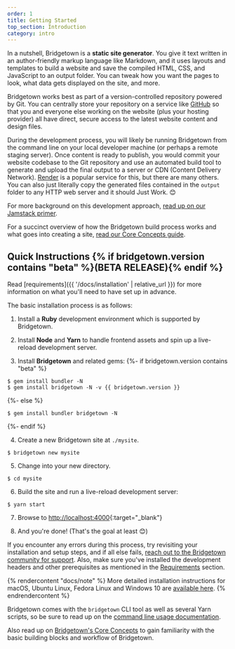```yaml
---
order: 1
title: Getting Started
top_section: Introduction
category: intro
---
```


In a nutshell, Bridgetown is a **static site generator**. You give it text written in an author-friendly markup language like Markdown, and it uses layouts and templates to build a website and save the compiled HTML, CSS, and JavaScript to an output folder. You can tweak how you want the pages to look, what data gets displayed on the site, and more.

Bridgetown works best as part of a version-controlled repository powered by Git. You can centrally store your repository on a service like [GitHub](https://github.com) so that you and everyone else working on the website (plus your hosting provider) all have direct, secure access to the latest website content and design files.

During the development process, you will likely be running Bridgetown from the command line on your local developer machine (or perhaps a remote staging server). Once content is ready to publish, you would commit your website codebase to the Git repository and use an automated build tool to generate and upload the final output to a server or CDN (Content Delivery Network). [Render](https://www.render.com) is a popular service for this, but there are many others. You can also just literally copy the generated files contained in the `output` folder to any HTTP web server and it should Just Work. 😊

For more background on this development approach, [read up on our Jamstack primer](/docs/jamstack/).

For a succinct overview of how the Bridgetown build process works and what goes into creating a site, [read our Core Concepts guide](/docs/core-concepts/).

## Quick Instructions {% if bridgetown.version contains "beta" %}(BETA RELEASE){% endif %}

Read [requirements]({{ '/docs/installation' | relative_url }}) for more information on what you'll need to have set up in advance.

The basic installation process is as follows:

1. Install a **Ruby** development environment which is supported by Bridgetown.

2. Install **Node** and **Yarn** to handle frontend assets and spin up a live-reload development server.

3. Install **Bridgetown** and related gems:
{%- if bridgetown.version contains "beta" %}
```
$ gem install bundler -N
$ gem install bridgetown -N -v {{ bridgetown.version }}
```
{%- else %}
```
$ gem install bundler bridgetown -N
```
{%- endif %}

4. Create a new Bridgetown site at `./mysite`.
```
$ bridgetown new mysite
```

5. Change into your new directory.
```
$ cd mysite
```

6. Build the site and run a live-reload development server:
```
$ yarn start
```

7. Browse to [http://localhost:4000](http://localhost:4000){:target="_blank"}

8. And you're done! (That's the goal at least 😊)

If you encounter any errors during this process, try revisiting your installation and setup steps, and if all else fails, [reach out to the Bridgetown community for support](/docs/community/). Also, make sure you've installed the development headers and other prerequisites as mentioned in the [Requirements](/docs/installation/#requirements) section.

{% rendercontent "docs/note" %}
More detailed installation instructions for macOS, Ubuntu Linux, Fedora Linux and Windows 10 are [available here](/docs/installation/#guides).
{% endrendercontent %}

Bridgetown comes with the `bridgetown` CLI tool as well as several Yarn scripts,
so be sure to read up on the [command line usage documentation](/docs/command-line-usage).

Also read up on [Bridgetown's Core Concepts](/docs/core-concepts/) to gain familiarity with the basic building blocks and workflow of Bridgetown.
